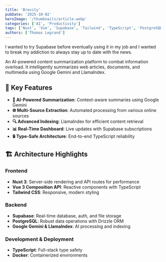 ```yaml
---
title: 'Brevity'
pubDate: '2025-10-02'
heroImage: '/thumbnails/article.webp'
categories: ['AI', 'Productivity']
tags: ['Nuxt', 'Vue', 'Supabase', 'Tailwind', 'TypeScript', 'PostgreSQL', 'Google Gemini', 'LlamaIndex']
authors: ['Thomas Legrand']
---
```


I wanted to try Supabase before eventually using it in my job and I wanted to break my addiction to always stay up to date with the news.

An AI-powered content summarization platform to combat information overload. It intelligently summarizes web articles, documents, and multimedia using Google Gemini and LlamaIndex.

## 🚀 Key Features

- **🤖 AI-Powered Summarization**: Context-aware summaries using Google Gemini
- **🌐 Multi-Source Extraction**: Automated processing from various online sources
- **🔍 Advanced Indexing**: LlamaIndex for efficient content retrieval
- **📊 Real-Time Dashboard**: Live updates with Supabase subscriptions
- **🔒 Type-Safe Architecture**: End-to-end TypeScript reliability

## 🏗️ Architecture Highlights

### Frontend

- **Nuxt 3**: Server-side rendering and API routes for performance
- **Vue 3 Composition API**: Reactive components with TypeScript
- **Tailwind CSS**: Responsive, modern styling

### Backend

- **Supabase**: Real-time database, auth, and file storage
- **PostgreSQL**: Robust data operations with Drizzle ORM
- **Google Gemini & LlamaIndex**: AI processing and indexing

### Development & Deployment

- **TypeScript**: Full-stack type safety
- **Docker**: Containerized environments
